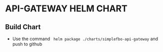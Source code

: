 # API-GATEWAY HELM CHART

## Build Chart
- Use the command ` helm package ./charts/simplefbo-api-gateway` and push to github